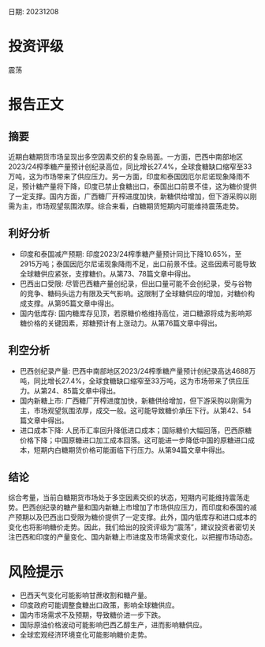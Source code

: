 
日期: 20231208

# 投资评级

震荡

# 报告正文

## 摘要

近期白糖期货市场呈现出多空因素交织的复杂局面。一方面，巴西中南部地区2023/24榨季糖产量预计创纪录高位，同比增长27.4%，全球食糖缺口缩窄至33万吨，这为市场带来了供应压力。另一方面，印度和泰国因厄尔尼诺现象降雨不足，预计糖产量将下降，印度已禁止食糖出口，泰国出口前景不佳，这为糖价提供了一定支撑。国内方面，广西糖厂开榨进度加快，新糖供给增加，但下游采购以刚需为主，市场观望氛围浓厚。综合来看，白糖期货短期内可能维持震荡走势。

## 利好分析

* 印度和泰国减产预期: 印度2023/24榨季糖产量预计同比下降10.65%，至2915万吨；泰国因厄尔尼诺现象降雨不足，出口前景不佳。这些因素可能导致全球糖供应紧张，支撑糖价。从第73、78篇文章中得出。
* 巴西出口受限: 尽管巴西糖产量创纪录，但出口量可能不会创纪录，受与谷物的竞争、糖码头运力有限及天气影响。这限制了全球糖供应的增加，对糖价构成支撑。从第95篇文章中得出。
* 国内低库存: 国内糖库存见顶，若原糖价格维持高位，进口糖源将成为影响郑糖价格的关键因素，郑糖预计有上涨动力。从第76篇文章中得出。

## 利空分析

* 巴西创纪录产量: 巴西中南部地区2023/24榨季糖产量预计创纪录高达4688万吨，同比增长27.4%，全球食糖缺口缩窄至33万吨，这为市场带来了供应压力。从第24、85篇文章中得出。
* 国内新糖上市: 广西糖厂开榨进度加快，新糖供给增加，但下游采购以刚需为主，市场观望氛围浓厚，成交一般。这可能导致糖价承压下行。从第42、54篇文章中得出。
* 进口成本下降: 人民币汇率回升降低进口成本；国际糖价大幅回落，巴西原糖价格下降；中国原糖进口加工成本回落。这可能进一步降低中国的原糖进口成本，短期内白糖期货价格可能面临下行压力。从第94篇文章中得出。

## 结论

综合考量，当前白糖期货市场处于多空因素交织的状态，短期内可能维持震荡走势。巴西创纪录的糖产量和国内新糖上市增加了市场供应压力，而印度和泰国的减产预期以及巴西出口受限为糖价提供了一定支撑。此外，国内低库存和进口成本的变化也将影响糖价走势。因此，我们给出的投资评级为“震荡”，建议投资者密切关注巴西和印度的产量变化、国内新糖上市进度及市场需求变化，以把握市场动态。

# 风险提示

* 巴西天气变化可能影响甘蔗收割和糖产量。
* 印度政府可能调整食糖出口政策，影响全球糖供应。
* 国内市场需求不及预期，导致糖价进一步下跌。
* 国际原油价格波动可能影响巴西乙醇生产，进而影响糖供应。
* 全球宏观经济环境变化可能影响糖价走势。
